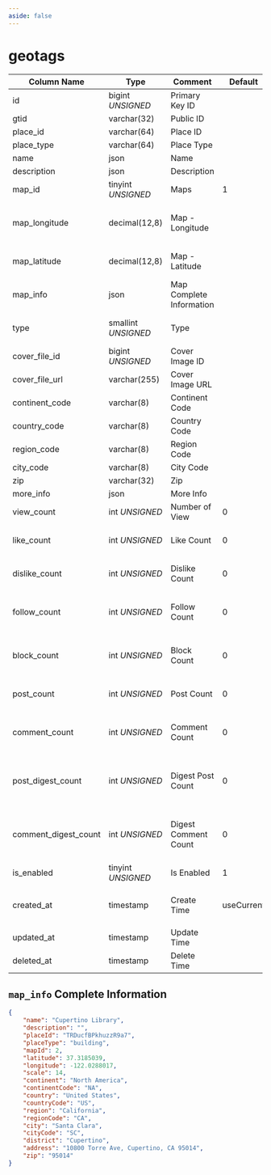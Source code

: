 ```yaml
---
aside: false
---
```


# geotags

| Column Name | Type | Comment | Default | Null | Remark |
| --- | --- | --- | --- | --- | --- |
| id | bigint *UNSIGNED* | Primary Key ID | | NO | Auto Increment |
| gtid | varchar(32) | Public ID |  | NO | **Unique** |
| place_id | varchar(64) | Place ID |  | YES | **Unique** |
| place_type | varchar(64) | Place Type |  | YES |  |
| name | json | Name |  | YES | **Multilingual** |
| description | json | Description |  | YES | **Multilingual** |
| map_id | tinyint *UNSIGNED* | Maps | 1 | NO | [Maps](../../configs/dictionary/maps.md) |
| map_longitude | decimal(12,8) | Map - Longitude |  | NO | Decimal, range -180~180, negative for west longitude |
| map_latitude | decimal(12,8) | Map - Latitude|  | NO | Decimal, range -90~90, negative for south latitude |
| map_info | json | Map Complete Information |  | YES |  |
| type | smallint *UNSIGNED* | Type |  | NO | For custom use, such as sorting or filtering |
| cover_file_id | bigint *UNSIGNED* | Cover Image ID |  | YES | Related field [files->id](../systems/files.md) |
| cover_file_url | varchar(255) | Cover Image URL |  | YES |  |
| continent_code | varchar(8) | Continent Code |  | YES | North America `NA` |
| country_code | varchar(8) | Country Code |  | YES | United States `US` |
| region_code | varchar(8) | Region Code |  | YES | California `CA` |
| city_code | varchar(8) | City Code |  | YES | Santa Clara `SC` |
| zip | varchar(32) | Zip |  | YES | 215000 |
| more_info | json | More Info |  | YES |  |
| view_count | int *UNSIGNED* | Number of View | 0 | NO | Count by plugin |
| like_count | int *UNSIGNED* | Like Count | 0 | NO | Number of users who liked the topic |
| dislike_count | int *UNSIGNED* | Dislike Count | 0 | NO | Number of users who disliked the topic |
| follow_count | int *UNSIGNED* | Follow Count | 0 | NO | Number of users who followed (bookmarked) the topic |
| block_count | int *UNSIGNED* | Block Count | 0 | NO | Number of users who blocked (not interested) the topic |
| post_count | int *UNSIGNED* | Post Count | 0 | NO | Number of posts associated with the topic |
| comment_count | int *UNSIGNED* | Comment Count | 0 | NO | Number of comments associated with the topic |
| post_digest_count | int *UNSIGNED* | Digest Post Count | 0 | NO | Plugin operation to digest posts, plugin counts addition and subtraction |
| comment_digest_count | int *UNSIGNED* | Digest Comment Count | 0 | NO | Plugin operation to digest comments, plugin counts addition and subtraction |
| is_enabled | tinyint *UNSIGNED* | Is Enabled | 1 | NO | 0.Disabled / 1.Enabled |
| created_at | timestamp | Create Time | useCurrent | NO | For example, MySQL defaults to `CURRENT_TIMESTAMP` |
| updated_at | timestamp | Update Time |  | YES |  |
| deleted_at | timestamp | Delete Time |  | YES |  |

## `map_info` Complete Information

```json
{
    "name": "Cupertino Library",
    "description": "",
    "placeId": "TRDucfBPkhuzzR9a7",
    "placeType": "building",
    "mapId": 2,
    "latitude": 37.3185039,
    "longitude": -122.0288017,
    "scale": 14,
    "continent": "North America",
    "continentCode": "NA",
    "country": "United States",
    "countryCode": "US",
    "region": "California",
    "regionCode": "CA",
    "city": "Santa Clara",
    "cityCode": "SC",
    "district": "Cupertino",
    "address": "10800 Torre Ave, Cupertino, CA 95014",
    "zip": "95014"
}
```
